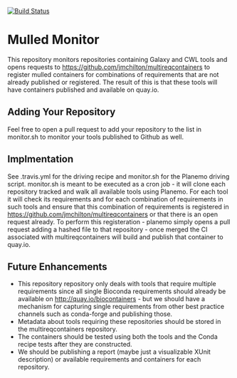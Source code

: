 [![Build Status](https://travis-ci.org/jmchilton/mulled-monitor.svg?branch=master)](https://travis-ci.org/jmchilton/mulled-monitor)

# Mulled Monitor

This repository monitors repositories containing Galaxy and CWL tools and opens requests to
https://github.com/jmchilton/multireqcontainers to register mulled containers for combinations
of requirements that are not already published or registered. The result of this is that these
tools will have containers published and available on quay.io.

## Adding Your Repository

Feel free to open a pull request to add your repository to the list in monitor.sh to monitor
your tools published to Github as well.

## Implmentation

See .travis.yml for the driving recipe and monitor.sh for the Planemo driving script. monitor.sh
is meant to be executed as a cron job - it will clone each repository tracked and walk all
available tools using Planemo. For each tool it will check its requirements and for each combination
of requirements in such tools and ensure that this combination of requirements is registered in
https://github.com/jmchilton/multireqcontainers or that there is an open request already. To perform
this registeration - planemo simply opens a pull request adding a hashed file to that repository -
once merged the CI associated with multireqcontainers will build and publish that container to
quay.io.

## Future Enhancements

- This repository repository only deals with tools that require multiple requirements since all
  single Bioconda requirements should already be available on http://quay.io/biocontainers -
  but we should have a mechanism for capturing single requirements from other best practice channels
  such as conda-forge and publishing those.
- Metadata about tools requiring these repositories should be stored in the multireqcontainers
  repository.
- The containers should be tested using both the tools and the Conda recipe tests after they
  are constructed.
- We should be publishing a report (maybe just a visualizable XUnit description) or available
  requirements and containers for each repository.
